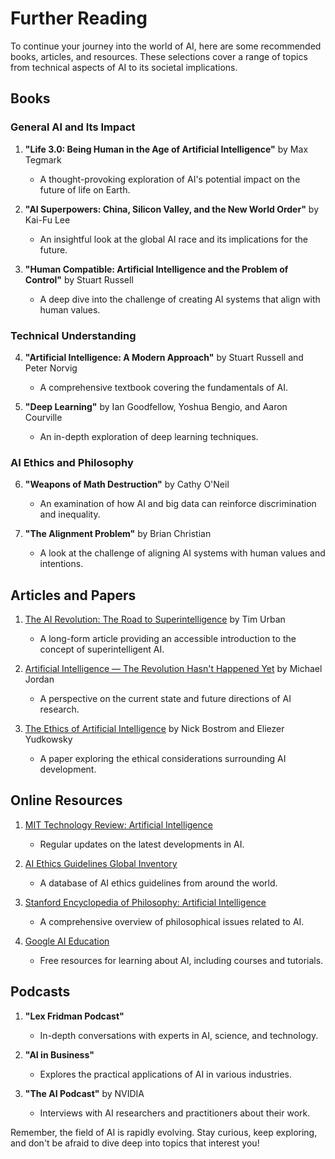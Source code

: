 # Further Reading

To continue your journey into the world of AI, here are some recommended books, articles, and resources. These selections cover a range of topics from technical aspects of AI to its societal implications.

## Books

### General AI and Its Impact

1. **"Life 3.0: Being Human in the Age of Artificial Intelligence"** by Max Tegmark
   - A thought-provoking exploration of AI's potential impact on the future of life on Earth.

2. **"AI Superpowers: China, Silicon Valley, and the New World Order"** by Kai-Fu Lee
   - An insightful look at the global AI race and its implications for the future.

3. **"Human Compatible: Artificial Intelligence and the Problem of Control"** by Stuart Russell
   - A deep dive into the challenge of creating AI systems that align with human values.

### Technical Understanding

4. **"Artificial Intelligence: A Modern Approach"** by Stuart Russell and Peter Norvig
   - A comprehensive textbook covering the fundamentals of AI.

5. **"Deep Learning"** by Ian Goodfellow, Yoshua Bengio, and Aaron Courville
   - An in-depth exploration of deep learning techniques.

### AI Ethics and Philosophy

6. **"Weapons of Math Destruction"** by Cathy O'Neil
   - An examination of how AI and big data can reinforce discrimination and inequality.

7. **"The Alignment Problem"** by Brian Christian
   - A look at the challenge of aligning AI systems with human values and intentions.

## Articles and Papers

1. [The AI Revolution: The Road to Superintelligence](https://waitbutwhy.com/2015/01/artificial-intelligence-revolution-1.html) by Tim Urban
   - A long-form article providing an accessible introduction to the concept of superintelligent AI.

2. [Artificial Intelligence — The Revolution Hasn't Happened Yet](https://medium.com/@mijordan3/artificial-intelligence-the-revolution-hasnt-happened-yet-5e1d5812e1e7) by Michael Jordan
   - A perspective on the current state and future directions of AI research.

3. [The Ethics of Artificial Intelligence](https://nickbostrom.com/ethics/artificial-intelligence.pdf) by Nick Bostrom and Eliezer Yudkowsky
   - A paper exploring the ethical considerations surrounding AI development.

## Online Resources

1. [MIT Technology Review: Artificial Intelligence](https://www.technologyreview.com/topic/artificial-intelligence/)
   - Regular updates on the latest developments in AI.

2. [AI Ethics Guidelines Global Inventory](https://inventory.algorithmwatch.org/)
   - A database of AI ethics guidelines from around the world.

3. [Stanford Encyclopedia of Philosophy: Artificial Intelligence](https://plato.stanford.edu/entries/artificial-intelligence/)
   - A comprehensive overview of philosophical issues related to AI.

4. [Google AI Education](https://ai.google/education/)
   - Free resources for learning about AI, including courses and tutorials.

## Podcasts

1. **"Lex Fridman Podcast"**
   - In-depth conversations with experts in AI, science, and technology.

2. **"AI in Business"**
   - Explores the practical applications of AI in various industries.

3. **"The AI Podcast"** by NVIDIA
   - Interviews with AI researchers and practitioners about their work.

Remember, the field of AI is rapidly evolving. Stay curious, keep exploring, and don't be afraid to dive deep into topics that interest you!